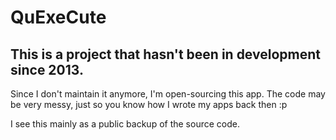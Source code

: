 # QuExeCute

## This is a project that hasn't been in development since 2013.
Since I don't maintain it anymore, I'm open-sourcing this app. The code may be very messy, just so you know how I wrote my apps back then :p

I see this mainly as a public backup of the source code.
